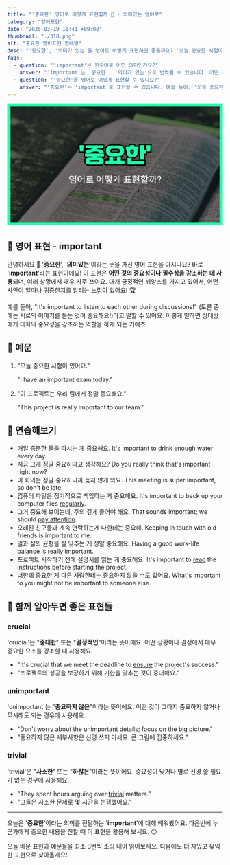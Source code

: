 ```yaml
---
title: "'중요한' 영어로 어떻게 표현할까 💎 - 의미있는 영어로"
category: "영어표현"
date: "2025-03-19 11:41 +09:00"
thumbnail: "./318.png"
alt: "중요한 영어표현 썸네일"
desc: "'중요한', '의미가 있는'을 영어로 어떻게 표현하면 좋을까요? '오늘 중요한 시험이 있어요.', '이 프로젝트는 우리 팀에게 정말 중요해요.' 등을 영어로 표현하는 법을 배워봅시다. 다양한 예문을 통해서 연습하고 본인의 표현으로 만들어 보세요."
faqs:
  - question: "'important'은 한국어로 어떤 의미인가요?"
    answer: "'important'는 '중요한', '의미가 있는'으로 번역될 수 있습니다. 어떤 것의 중요성이나 필수성을 강조할 때 사용해요."
  - question: "'중요한'을 영어로 어떻게 표현할 수 있나요?"
    answer: "'중요한'은 'important'로 표현할 수 있습니다. 예를 들어, '오늘 중요한 시험이 있어요'는 'I have an important exam today'로 말할 수 있어요."
---
```


![중요한 영어표현 썸네일](./318.png)

## 🌟 영어 표현 - important

안녕하세요 👋 '**중요한**', '**의미있는**'이라는 뜻을 가진 영어 표현을 아시나요? 바로 '**important**'라는 표현이에요! 이 표현은 **어떤 것의 중요성이나 필수성을 강조하는 데 사용**되며, 여러 상황에서 매우 자주 쓰여요. 대개 긍정적인 뉘앙스를 가지고 있어서, 어떤 사안이 얼마나 귀중한지를 알리는 느낌이 있어요! 🏆

예를 들어, "It's important to listen to each other during discussions!" (토론 중에는 서로의 이야기를 듣는 것이 중요해요!)라고 말할 수 있어요. 이렇게 말하면 상대방에게 대화의 중요성을 강조하는 역할을 하게 되는 거에죠.

## 📖 예문

1. "오늘 중요한 시험이 있어요."

   "I have an important exam today."

2. "이 프로젝트는 우리 팀에게 정말 중요해요."

   "This project is really important to our team."

## 💬 연습해보기

<ul data-interactive-list>
  <li data-interactive-item>
    <span data-toggler>매일 충분한 물을 마시는 게 중요해요.</span>
    <span data-answer>It's important to drink enough water every day.</span>
  </li>
  <li data-interactive-item>
    <span data-toggler>지금 그게 정말 중요하다고 생각해요?</span>
    <span data-answer>Do you really think that's important right now?</span>
  </li>
  <li data-interactive-item>
    <span data-toggler>이 회의는 정말 중요하니까 늦지 않게 와요.</span>
    <span data-answer>This meeting is super important, so don't be late.</span>
  </li>
  <li data-interactive-item>
    <span data-toggler>컴퓨터 파일은 정기적으로 백업하는 게 중요해요.</span>
    <span data-answer>It's important to back up your computer files <a href="/blog/in-english/252.regularly">regularly</a>.</span>
  </li>
  <li data-interactive-item>
    <span data-toggler>그거 중요해 보이는데, 주의 깊게 들어야 해요.</span>
    <span data-answer>That sounds important; we should <a href="/blog/소금-양에-신경써야해-영어표현/">pay attention</a>.</span>
  </li>
  <li data-interactive-item>
    <span data-toggler>오래된 친구들과 계속 연락하는게 나한테는 중요해.</span>
    <span data-answer>Keeping in touch with old friends is important to me.</span>
  </li>
  <li data-interactive-item>
    <span data-toggler>일과 삶의 균형을 잘 맞추는 게 정말 중요해요.</span>
    <span data-answer>Having a good work-life balance is really important.</span>
  </li>
  <li data-interactive-item>
    <span data-toggler>프로젝트 시작하기 전에 설명서를 읽는 게 중요해요.</span>
    <span data-answer>It's important to <a href="/blog/in-english/436.read/">read</a> the instructions before starting the project.</span>
  </li>
  <li data-interactive-item>
    <span data-toggler>너한테 중요한 게 다른 사람한테는 중요하지 않을 수도 있어요.</span>
    <span data-answer>What's important to you might not be important to someone else.</span>
  </li>
</ul>

## 🤝 함께 알아두면 좋은 표현들

### crucial

'crucial'은 "**중대한**" 또는 "**결정적인**"이라는 뜻이에요. 어떤 상황이나 결정에서 매우 중요한 요소를 강조할 때 사용해요.

- "It's crucial that we meet the deadline to [ensure](/blog/in-english/356.ensure/) the project's success."
- "프로젝트의 성공을 보장하기 위해 기한을 맞추는 것이 중대해요."

### unimportant

'unimportant'는 "**중요하지 않은**"이라는 뜻이에요. 어떤 것이 그다지 중요하지 않거나 무시해도 되는 경우에 사용해요.

- "Don't worry about the unimportant details; focus on the big picture."
- "중요하지 않은 세부사항은 신경 쓰지 마세요. 큰 그림에 집중하세요."

### trivial

'trivial'은 "**사소한**" 또는 "**하찮은**"이라는 뜻이에요. 중요성이 낮거나 별로 신경 쓸 필요가 없는 경우에 사용해요.

- "They spent hours arguing over [trivial](/blog/in-english/176.trivial/) matters."
- "그들은 사소한 문제로 몇 시간을 논쟁했어요."

---

오늘은 '**중요한**'이라는 의미를 전달하는 '**important**'에 대해 배워봤어요. 다음번에 누군가에게 중요한 내용을 전할 때 이 표현을 활용해 보세요. 😊

오늘 배운 표현과 예문들을 최소 3번씩 소리 내어 읽어보세요. 다음에도 더 재밌고 유익한 표현으로 찾아올게요!
